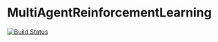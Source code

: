 # MultiAgentReinforcementLearning

[![Build Status](https://github.com/LisaMarieKauck/MultiAgentReinforcementLearning.jl/actions/workflows/CI.yml/badge.svg?branch=master)](https://github.com/LisaMarieKauck/MultiAgentReinforcementLearning.jl/actions/workflows/CI.yml?query=branch%3Amaster)
